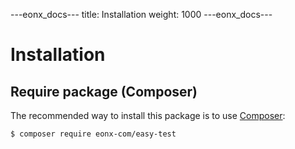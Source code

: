 ---eonx_docs---
title: Installation
weight: 1000
---eonx_docs---

# Installation

## Require package (Composer)

The recommended way to install this package is to use [Composer](https://getcomposer.org/):

```bash
$ composer require eonx-com/easy-test
```

